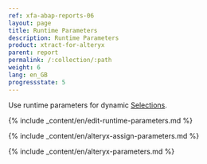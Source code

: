 ```yaml
---
ref: xfa-abap-reports-06
layout: page
title: Runtime Parameters
description: Runtime Parameters
product: xtract-for-alteryx
parent: report
permalink: /:collection/:path
weight: 6
lang: en_GB
progressstate: 5
---
```


Use runtime parameters for dynamic [Selections](./variants-and-selections#edit-selections).

{% include _content/en/edit-runtime-parameters.md %}

{% include _content/en/alteryx-assign-parameters.md %}

{% include _content/en/alteryx-parameters.md %}